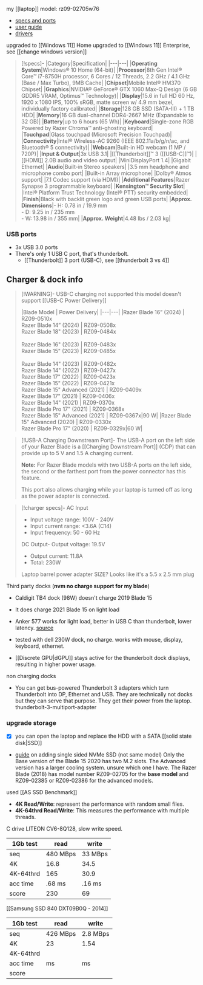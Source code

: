 my [[laptop]] model: rz09-02705w76 
- [specs and ports](https://mysupport.razer.com/app/answers/detail/a_id/3640/~/razer-blade-15%E2%80%9D-base-%282018%29-%7C-rz09-02705-support-%26-faqs)
- [user guide](https://dl.razerzone.com/master-guides/RazerSynapse3/Blade-00000571-en.pdf)
- [drivers](https://drivers.razersupport.com//index.php?_m=downloads&_a=view&parentcategoryid=862&pcid=832&nav=0,350,832)

upgraded to [[Windows 11]] Home
upgraded to [[Windows 11]] Enterprise, see [[change windows version]]

> [!specs]-
>|Category|Specification|
|---|---|
|**Operating System**|Windows® 10 Home (64-bit)|
|**Processor**|8th Gen Intel® Core™ i7-8750H processor, 6 Cores / 12 Threads, 2.2 GHz / 4.1 GHz (Base / Max Turbo), 9MB Cache|
|**Chipset**|Mobile Intel® HM370 Chipset|
|**Graphics**|NVIDIA® GeForce® GTX 1060 Max-Q Design (6 GB GDDR5 VRAM, Optimus™ Technology)|
|**Display**|15.6 in full HD 60 Hz, 1920 x 1080 IPS, 100% sRGB, matte screen w/ 4.9 mm bezel, individually factory calibrated|
|**Storage**|128 GB SSD (SATA-III) + 1 TB HDD|
|**Memory**|16 GB dual-channel DDR4-2667 MHz (Expandable to 32 GB)|
|**Battery**|up to 6 hours (65 Wh)|
|**Keyboard**|Single-zone RGB Powered by Razer Chroma™ anti-ghosting keyboard|
|**Touchpad**|Glass touchpad (Microsoft Precision Touchpad)|
|**Connectivity**|Intel® Wireless-AC 9260 (IEEE 802.11a/b/g/n/ac, and Bluetooth® 5 connectivity)|
|**Webcam**|Built-in HD webcam (1 MP / 720P)|
|**Input & Output**|3x USB 3.1|
|[[Thunderbolt]]™ 3 ([[USB-C]]™)|
|[[HDMI]] 2.0B audio and video output|
|MiniDisplayPort 1.4|
|Gigabit Ethernet|
|**Audio**|Built-in Stereo speakers|
|3.5 mm headphone and microphone combo port|
|Built-in Array microphone|
|Dolby® Atmos support|
|7.1 Codec support (via HDMI)|
|**Additional Features**|Razer Synapse 3 programmable keyboard|
|**Kensington™ Security Slot**|
|Intel® Platform Trust Technology (Intel® PTT) security embedded|
|**Finish**|Black with backlit green logo and green USB ports|
|**Approx. Dimensions**|- H: 0.78 in / 19.9 mm<br>- D: 9.25 in / 235 mm<br>- W: 13.98 in / 355 mm|
|**Approx. Weight**|4.48 lbs / 2.03 kg|

### USB ports
- 3x USB 3.0 ports
- There's only 1 USB C port, that's thunderbolt.
	- [[Thunderbolt]] 3 port (USB-C), see [[thunderbolt 3 vs 4]]
## Charger & dock info

> [!WARNING]- USB-C charging not supported
>  this model doesn't support [[USB-C Power Delivery]]
>  
> |Blade Model | Power Delivery|
|---|---|
|Razer Blade 16” (2024) \| RZ09-0510x  <br>Razer Blade 14” (2024) \| RZ09-0508x  <br>Razer Blade 18" (2023) \| RZ09-0484x<br><br>Razer Blade 16" (2023) \| RZ09-0483x  <br>Razer Blade 15" (2023) \| RZ09-0485x<br><br>Razer Blade 14" (2023) \| RZ09-0482x  <br>Razer Blade 14" (2022) \| RZ09-0427x  <br>Razer Blade 17" (2022) \| RZ09-0423x  <br>Razer Blade 15" (2022) \| RZ09-0421x  <br>Razer Blade 15" Advanced (2021) \| RZ09-0409x  <br>Razer Blade 17" (2021) \| RZ09-0406x  <br>Razer Blade 14" (2021) \| RZ09-0370x  <br>Razer Blade Pro 17" (2021) \| RZ09-0368x  <br>Razer Blade 15" Advanced (2021) \| RZ09-0367x|90 W|
|Razer Blade 15" Advanced (2020) \| RZ09-0330x  <br>Razer Blade Pro 17" (2020) \| RZ09-0329x|60 W|

> [!USB-A Charging Downstream Port]-
> The USB-A port on the left side of your Razer Blade is a [[Charging Downstream Port]] (CDP) that can provide up to 5 V and 1.5 A charging current.
> 
> **Note:** For Razer Blade models with two USB-A ports on the left side, the second or the farthest port from the power connector has this feature.
> 
> This port also allows charging while your laptop is turned off as long as the power adapter is connected.

> [!charger specs]-
> AC Input
> - Input voltage range: 100V - 240V
> - Input current range: <3.6A (C14)
> - Input frequency: 50 - 60 Hz
>   
> DC Output- Output voltage: 19.5V
> - Output current: 11.8A
> - Total: 230W
> 
> Laptop barrel power adapter
> SIZE? Looks like it's a 5.5 x 2.5 mm plug

Third party docks (**nvm no charge support for my blade**)
- Caldigit TB4 dock (98W) doesn't charge 2019 Blade 15
- It does charge 2021 Blade 15 on light load
- Anker 577 works for light load, better in USB C than thunderbolt, lower latency. [source](https://www.reddit.com/r/razer/comments/111ocvs/comment/j8sxfc9/?utm_source=share&utm_medium=web2x&context=3)
- tested with dell 230W dock, no charge. works with mouse, display, keyboard, ethernet.

- [[Discrete GPU|dGPU]] stays active for the thunderbolt dock displays, resulting in higher power usage.

non charging docks
- You can get bus-powered Thunderbolt 3 adapters which turn Thunderbolt into DP, Ethernet and USB. They are technically not docks but they can serve that purpose. They get their power from the laptop.
  thunderbolt-3-multiport-adapter

### upgrade storage
- [x] you can open the laptop and replace the HDD with a SATA [[solid state disk|SSD]]
- [guide](https://www.reddit.com/r/razer/comments/pdq42x/stepbystep_how_to_add_2nd_ssd_drive_to_2021_razer/) on adding single sided NVMe SSD (not same model)
  Only the Base version of the Blade 15 2020 has two M.2 slots. The Advanced version has a larger cooling system. unsure which one I have.
	The Razer Blade (2018) has model number 
	RZ09-02705 for the **base model** and 
	RZ09-02385 or 
	RZ09-02386 for the advanced models.

used [[AS SSD Benchmark]]
- **4K Read/Write**: represent the performance with random small files. 
- **4K-64thrd Read/Write**: This measures the performance with multiple threads.


C drive LITEON CV6-8Q128, slow write speed.

| 1Gb test  | read     | write   |
| --------- | -------- | ------- |
| seq       | 480 MBps | 33 MBps |
| 4K        | 16.8     | 34.5    |
| 4K-64thrd | 165      | 30.9    |
| acc time  | .68 ms   | .16 ms  |
| score     | 230      | 69      |

[[Samsung SSD 840 DXT09B0Q - 2014]]

| 1Gb test  | read     | write    |
| --------- | -------- | -------- |
| seq       | 426 MBps | 2.8 MBps |
| 4K        | 23       | 1.54     |
| 4K-64thrd |          |          |
| acc time  | ms       | ms       |
| score     |          |          |
